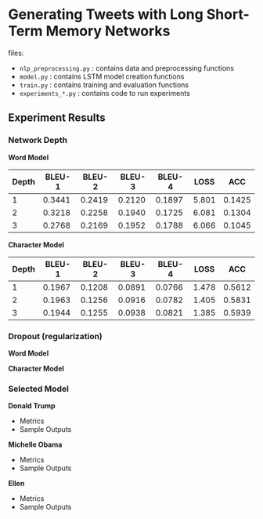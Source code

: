 # Generating Tweets with Long Short-Term Memory Networks

files:
* `nlp_preprocessing.py` : contains data and preprocessing functions
* `model.py` : contains LSTM model creation functions
* `train.py` : contains training and evaluation functions
* `experiments_*.py` : contains code to run experiments

## Experiment Results

### Network Depth
**Word Model**

| Depth | BLEU-1 | BLEU-2 | BLEU-3 | BLEU-4 | LOSS  | ACC    |
|-------|--------|--------|--------|--------|-------|--------|
| 1     | 0.3441 | 0.2419 | 0.2120 | 0.1897 | 5.801 | 0.1425 |
| 2     | 0.3218 | 0.2258 | 0.1940 | 0.1725 | 6.081 | 0.1304 |
| 3     | 0.2768 | 0.2169 | 0.1952 | 0.1788 | 6.066 | 0.1045 |

**Character Model**

| Depth | BLEU-1 | BLEU-2 | BLEU-3 | BLEU-4 | LOSS  | ACC    |
|-------|--------|--------|--------|--------|-------|--------|
| 1     | 0.1967 | 0.1208 | 0.0891 | 0.0766 | 1.478 | 0.5612 |
| 2     | 0.1963 | 0.1256 | 0.0916 | 0.0782 | 1.405 | 0.5831 |
| 3     | 0.1944 | 0.1255 | 0.0938 | 0.0821 | 1.385 | 0.5939 |

### Dropout (regularization)
**Word Model**

**Character Model**

### Selected Model

**Donald Trump**
* Metrics
* Sample Outputs

**Michelle Obama**
* Metrics 
* Sample Outputs

**Ellen**
* Metrics 
* Sample Outputs
